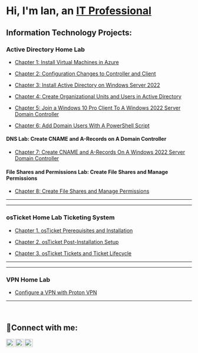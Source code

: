 <h1>Hi, I'm Ian, an <a href="https://linkedin.com/in/ian-bates-it">IT Professional</a></h1>

<h2> Information Technology Projects:</h2>


<h3>Active Directory Home Lab</h3>

<!--
- The following 8 chapters build on each other, building a Windows 2022 Server VM (Domain Controller) and Windows 10 Pro VM (Client) as we configure the DNS settings, join the Client to the Domain Conroller and
-->

- [Chapter 1: Install Virtual Machines in Azure](https://github.com/ian-bates-it/Azure-Virtual-Machine-Setup)

- [Chapter 2: Configuration Changes to Controller and Client](https://github.com/ian-bates-it/Azure-Controller-Client-Configuration)

- [Chapter 3: Install Active Directory on Windows Server 2022](https://github.com/ian-bates-it/Install-Active-Directory-on-Windows-2022-Server)

- [Chapter 4: Create Organizational Units and Users in Active Directory](https://github.com/ian-bates-it/Active-Directory-Users-And-Computers)

- [Chapter 5: Join a Windows 10 Pro Client To A Windows 2022 Server Domain Controller](https://github.com/ian-bates-it/Join-A-Client-To-A-Domain)

- [Chapter 6: Add Domain Users With A PowerShell Script](https://github.com/ian-bates-it/Create-Active-Directory-Users-With-PowerShell-Script)


<h4>DNS Lab: Create CNAME and A-Records on A Domain Controller</h4>

  - [Chapter 7: Create CNAME and A-Records On A Windows 2022 Server Domain Controller](https://github.com/ian-bates-it/Create-CNAME-and-A-Records-On-Domain-Controller)



<h4>File Shares and Permissions Lab: Create File Shares and Manage Permissions</h4>

  - [Chapter 8: Create File Shares and Manage Permissions](https://github.com/ian-bates-it/Create-File-Shares-and-Manage-Permissions)

---
---

<h3>osTicket Home Lab Ticketing System</h3>

  - [Chapter 1. osTicket Prerequisites and Installation](https://github.com/ian-bates-it/osticket-setup)
    
  - [Chapter 2. osTicket Post-Installation Setup](https://github.com/ian-bates-it/osticket-post-installation-setup)
    
  - [Chapter 3. osTicket Tickets and Ticket Lifecycle](https://github.com/ian-bates-it/osticket-tickets-and-lifecycle)

---
---

<h3>VPN Home Lab</h3>

- [Configure a VPN with Proton VPN](https://github.com/ian-bates-it/proton-vpn-home-lab)

<!--
  - [Configuring On-premises Active Directory within Azure VMs](https://github.com/ian-bates-it/configure-ad)
  - [Network Security Groups (NSGs) and Inspecting Network Protocols](https://github.com/ian-bates-it/azure-network-protocols)
-->

---
<br />
<h2>🤳Connect with me:</h2>

[<img align="left" alt="Ian | Twitter" width="22px" src="https://cdn.jsdelivr.net/npm/simple-icons@v3/icons/twitter.svg" />][twitter]
[<img align="left" alt="Ian | LinkedIn" width="22px" src="https://cdn.jsdelivr.net/npm/simple-icons@v3/icons/linkedin.svg" />][linkedin]
[<img align="left" alt="Ian | Instagram" width="22px" src="https://cdn.jsdelivr.net/npm/simple-icons@v3/icons/instagram.svg" />][instagram]

[twitter]: https://twitter.com/ianbatesit
[instagram]: https://www.instagram.com/ianbatesit
[linkedin]: https://linkedin.com/in/ian-bates-it



<!--
![image](https://github.com/user-attachments/assets/c1777774-388e-41c3-b03f-47f634ee66a4)
## Hi there 👋
**ian-bates-it/ian-bates-it** is a ✨ _special_ ✨ repository because its `README.md` (this file) appears on your GitHub profile.

Here are some ideas to get you started:

- 🔭 I’m currently working on ...
- 🌱 I’m currently learning ...
- 👯 I’m looking to collaborate on ...
- 🤔 I’m looking for help with ...
- 💬 Ask me about ...
- 📫 How to reach me: ...
- 😄 Pronouns: ...
- ⚡ Fun fact: ...
-->

